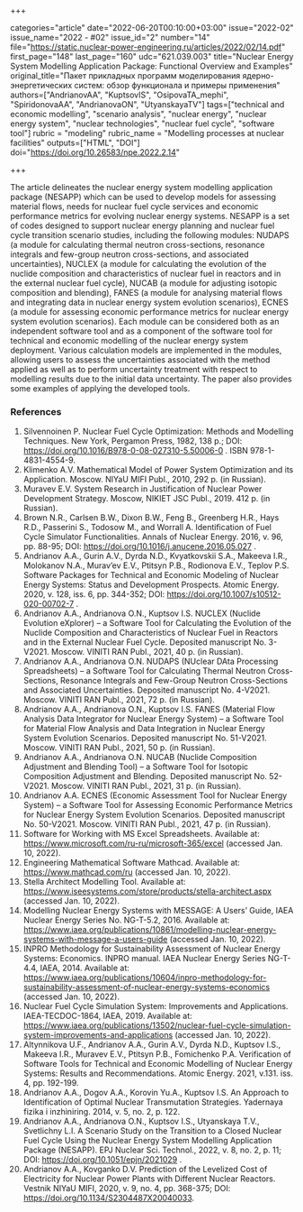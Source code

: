 +++

categories="article"
date="2022-06-20T00:10:00+03:00"
issue="2022-02"
issue_name="2022 - #02"
issue_id="2"
number="14"
file="https://static.nuclear-power-engineering.ru/articles/2022/02/14.pdf"
first_page="148"
last_page="160"
udc="621.039.003"
title="Nuclear Energy System Modelling Application Package: Functional Overview and Examples"
original_title="Пакет прикладных программ моделирования ядерно-энергетических систем: обзор функционала и примеры применения"
authors=["AndrianovAA", "KuptsovIS", "OsipovaTA_mephi", "SpiridonovaAA", "AndrianovaON", "UtyanskayaTV"]
tags=["technical and economic modelling", "scenario analysis", "nuclear energy", "nuclear energy system", "nuclear technologies", "nuclear fuel cycle", "software tool"]
rubric = "modeling"
rubric_name = "Modelling processes at nuclear facilities"
outputs=["HTML", "DOI"]
doi="https://doi.org/10.26583/npe.2022.2.14"

+++

The article delineates the nuclear energy system modelling application package (NESAPP) which can be used to develop models for assessing material flows, needs for nuclear fuel cycle services and economic performance metrics for evolving nuclear energy systems. NESAPP is a set of codes designed to support nuclear energy planning and nuclear fuel cycle transition scenario studies, including the following modules: NUDAPS (a module for calculating thermal neutron cross-sections, resonance integrals and few-group neutron cross-sections, and associated uncertainties), NUCLEX (a module for calculating the evolution of the nuclide composition and characteristics of nuclear fuel in reactors and in the external nuclear fuel cycle), NUCAB (a module for adjusting isotopic composition and blending), FANES (a module for analysing material flows and integrating data in nuclear energy system evolution scenarios), ECNES (a module for assessing economic performance metrics for nuclear energy system evolution scenarios). Each module can be considered both as an independent software tool and as a component of the software tool for technical and economic modelling of the nuclear energy system deployment. Various calculation models are implemented in the modules, allowing users to assess the uncertainties associated with the method applied as well as to perform uncertainty treatment with respect to modelling results due to the initial data uncertainty. The paper also provides some examples of applying the developed tools.

### References

1. Silvennoinen P. Nuclear Fuel Cycle Optimization: Methods and Modelling Techniques. New York, Pergamon Press, 1982, 138 p.; DOI: https://doi.org/10.1016/B978-0-08-027310-5.50006-0 . ISBN 978-1-4831-4554-9.
2. Klimenko A.V. Mathematical Model of Power System Optimization and its Application. Moscow. NIYaU MIFI Publ., 2010, 292 p. (in Russian).
3. Muravev E.V. System Research in Justification of Nuclear Power Development Strategy. Moscow, NIKIET JSC Publ., 2019. 412 p. (in Russian).
4. Brown N.R., Carlsen B.W., Dixon B.W., Feng B., Greenberg H.R., Hays R.D., Passerini S., Todosow M., and Worrall A. Identification of Fuel Cycle Simulator Functionalities. Annals of Nuclear Energy. 2016, v. 96, pp. 88-95; DOI: https://doi.org/10.1016/j.anucene.2016.05.027 .
5. Andrianov A.A., Gurin A.V., Dyrda N.D., Kvyatkovskii S.A., Makeeva I.R., Molokanov N.A., Murav’ev E.V., Ptitsyn P.B., Rodionova E.V., Teplov P.S. Software Packages for Technical and Economic Modeling of Nuclear Energy Systems: Status and Development Prospects. Atomic Energy. 2020, v. 128, iss. 6, pp. 344-352; DOI: https://doi.org/10.1007/s10512-020-00702-7 .
6. Andrianov A.A., Andrianova O.N., Kuptsov I.S. NUCLEX (Nuclide Evolution eXplorer) – a Software Tool for Calculating the Evolution of the Nuclide Composition and Characteristics of Nuclear Fuel in Reactors and in the External Nuclear Fuel Cycle. Deposited manuscript No. 3-V2021. Moscow. VINITI RAN Publ., 2021, 40 p. (in Russian).
7. Andrianov A.A., Andrianova O.N. NUDAPS (NUclear DAta Processing Spreadsheets) – a Software Tool for Calculating Thermal Neutron Cross-Sections, Resonance Integrals and Few-Group Neutron Cross-Sections and Associated Uncertainties. Deposited manuscript No. 4-V2021. Moscow. VINITI RAN Publ., 2021, 72 p. (in Russian).
8. Andrianov A.A., Andrianova O.N., Kuptsov I.S. FANES (Material Flow Analysis Data Integrator for Nuclear Energy System) – a Software Tool for Material Flow Analysis and Data Integration in Nuclear Energy System Evolution Scenarios. Deposited manuscript No. 51-V2021. Moscow. VINITI RAN Publ., 2021, 50 p. (in Russian).
9. Andrianov A.A., Andrianova O.N. NUCAB (Nuclide Composition Adjustment and Blending Tool) – a Software Tool for Isotopic Composition Adjustment and Blending. Deposited manuscript No. 52-V2021. Moscow. VINITI RAN Publ., 2021, 31 p. (in Russian).
10. Andrianov A.A. ECNES (Economic Assessment Tool for Nuclear Energy System) – a Software Tool for Assessing Economic Performance Metrics for Nuclear Energy System Evolution Scenarios. Deposited manuscript No. 50-V2021. Moscow. VINITI RAN Publ., 2021, 47 p. (in Russian).
11. Software for Working with MS Excel Spreadsheets. Available at: https://www.microsoft.com/ru-ru/microsoft-365/excel (accessed Jan. 10, 2022).
12. Engineering Mathematical Software Mathcad. Available at: https://www.mathcad.com/ru (accessed Jan. 10, 2022).
13. Stella Architect Modelling Tool. Available at: https://www.iseesystems.com/store/products/stella-architect.aspx (accessed Jan. 10, 2022).
14. Modelling Nuclear Energy Systems with MESSAGE: A Users’ Guide, IAEA Nuclear Energy Series No. NG-T-5.2, 2016. Available at: https://www.iaea.org/publications/10861/modelling-nuclear-energy-systems-with-message-a-users-guide (accessed Jan. 10, 2022).
15. INPRO Methodology for Sustainability Assessment of Nuclear Energy Systems:
Economics. INPRO manual. IAEA Nuclear Energy Series NG-T-4.4, IAEA, 2014. Available
at: https://www.iaea.org/publications/10604/inpro-methodology-for-sustainability-assessment-of-nuclear-energy-systems-economics (accessed Jan. 10, 2022).
16. Nuclear Fuel Cycle Simulation System: Improvements and Applications. IAEA-TECDOC-1864, IAEA, 2019. Available at: https://www.iaea.org/publications/13502/nuclear-fuel-cycle-simulation-system-improvements-and-applications (accessed Jan.
10, 2022).
17. Altynnikova U.F., Andrianov A.A., Gurin A.V., Dyrda N.D., Kuptsov I.S., Makeeva I.R., Muravev E.V., Ptitsyn P.B., Fomichenko P.A. Verification of Software Tools for Technical and Economic Modelling of Nuclear Energy Systems: Results and Recommendations. Atomic Energy. 2021, v.131. iss. 4, pp. 192-199.
18. Andrianov A.A., Dogov A.A., Korovin Yu.A., Kuptsov I.S. An Approach to Identification of Optimal Nuclear Transmutation Strategies. Yadernaya fizika i inzhiniring. 2014, v. 5, no. 2, p. 122.
19. Andrianov A.A., Andrianova O.N., Kuptsov I.S., Utyanskaya T.V., Svetlichny L.I. A Scenario Study on the Transition to a Closed Nuclear Fuel Cycle Using the Nuclear Energy System Modelling Application Package (NESAPP). EPJ Nuclear Sci. Technol., 2022, v. 8, no. 2, p. 11; DOI: https://doi.org/10.1051/epjn/2021029 .
20. Andrianov A.A., Kovganko D.V. Prediction of the Levelized Cost of Electricity for Nuclear Power Plants with Different Nuclear Reactors. Vestnik NIYaU MIFI, 2020, v. 9, no. 4, pp. 368-375; DOI: https://doi.org/10.1134/S2304487X20040033.